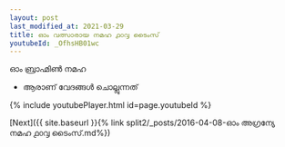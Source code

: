 ```yaml
---
layout: post
last_modified_at: 2021-03-29
title: ഓം വത്സാരായ നമഹ ൧൦൮ ടൈംസ്
youtubeId: _OfhsHB01wc
---
```

 
 
 ഓം ബ്രാഹ്മിൺ നമഹ 
 
 -  ആരാണ് വേദങ്ങൾ ചൊല്ലുന്നത് 
 
  
 
  
 
 
 
 
 
 


{% include youtubePlayer.html id=page.youtubeId %}
 
[Next]({{ site.baseurl }}{% link  split2/_posts/2016-04-08-ഓം അഗ്രന്യേ നമഹ ൧൦൮ ടൈംസ്.md%})
 
